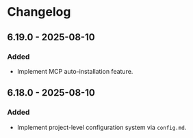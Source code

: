 # Changelog

## 6.19.0 - 2025-08-10

### Added
- Implement MCP auto-installation feature.

## 6.18.0 - 2025-08-10

### Added
- Implement project-level configuration system via `config.md`.